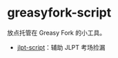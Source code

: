 # greasyfork-script

放点托管在 Greasy Fork 的小工具。

- [jlpt-script](https://github.com/Konano/jlpt-script)：辅助 JLPT 考场捡漏
